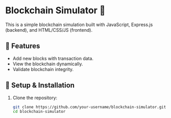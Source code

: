 # Blockchain Simulator 🚀

This is a simple blockchain simulation built with JavaScript, Express.js (backend), and HTML/CSS/JS (frontend).

## 📌 Features
- Add new blocks with transaction data.
- View the blockchain dynamically.
- Validate blockchain integrity.

## 🚀 Setup & Installation
1. Clone the repository:
   ```sh
   git clone https://github.com/your-username/blockchain-simulator.git
   cd blockchain-simulator
